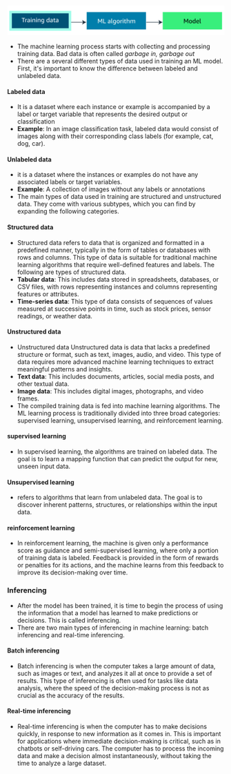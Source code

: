 ![data](52.png)

+ The machine learning process starts with collecting and processing training data. Bad data is often called _garbage in, garbage out_
+ There are a several different types of data used in training an ML model. First, it's important to know the difference between labeled and unlabeled data.
#### Labeled data
+ It is a dataset where each instance or example is accompanied by a label or target variable that represents the desired output or classification
+ **Example**: In an image classification task, labeled data would consist of images along with their corresponding class labels (for example, cat, dog, car).
#### Unlabeled data
+ it is a dataset where the instances or examples do not have any associated labels or target variables.
+ **Example**: A collection of images without any labels or annotations
+ The main types of data used in training are structured and unstructured data. They come with various subtypes, which you can find by expanding the following categories.
#### Structured data
+ Structured data refers to data that is organized and formatted in a predefined manner, typically in the form of tables or databases with rows and columns. This type of data is suitable for traditional machine learning algorithms that require well-defined features and labels. The following are types of structured data.
+ **Tabular data**: This includes data stored in spreadsheets, databases, or CSV files, with rows representing instances and columns representing features or attributes.
+ **Time-series data**: This type of data consists of sequences of values measured at successive points in time, such as stock prices, sensor readings, or weather data.
#### Unstructured data 
+ Unstructured data
Unstructured data is data that lacks a predefined structure or format, such as text, images, audio, and video. This type of data requires more advanced machine learning techniques to extract meaningful patterns and insights.
+ **Text data**: This includes documents, articles, social media posts, and other textual data.
+ **Image data**: This includes digital images, photographs, and video frames.
+ The compiled training data is fed into machine learning algorithms. The ML learning process is traditionally divided into three broad categories: supervised learning, unsupervised learning, and reinforcement learning.
#### supervised learning
+ In supervised learning, the algorithms are trained on labeled data. The goal is to learn a mapping function that can predict the output for new, unseen input data.
#### Unsupervised learning
+ refers to algorithms that learn from unlabeled data. The goal is to discover inherent patterns, structures, or relationships within the input data.
#### reinforcement learning
+ In reinforcement learning, the machine is given only a performance score as guidance and semi-supervised learning, where only a portion of training data is labeled. Feedback is provided in the form of rewards or penalties for its actions, and the machine learns from this feedback to improve its decision-making over time.
### Inferencing
+ After the model has been trained, it is time to begin the process of using the information that a model has learned to make predictions or decisions. This is called inferencing.
+ There are two main types of inferencing in machine learning: batch inferencing and real-time inferencing.
#### Batch inferencing
+ Batch inferencing is when the computer takes a large amount of data, such as images or text, and analyzes it all at once to provide a set of results. This type of inferencing is often used for tasks like data analysis, where the speed of the decision-making process is not as crucial as the accuracy of the results.
#### Real-time inferencing
+ Real-time inferencing is when the computer has to make decisions quickly, in response to new information as it comes in. This is important for applications where immediate decision-making is critical, such as in chatbots or self-driving cars. The computer has to process the incoming data and make a decision almost instantaneously, without taking the time to analyze a large dataset.
